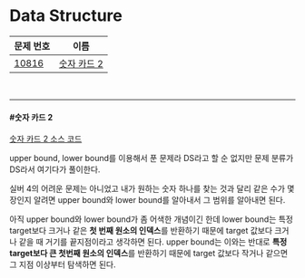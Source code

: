 # Data Structure

| 문제 번호                                      | 이름                        |
| ---------------------------------------------- | --------------------------- |
| [10816](https://www.acmicpc.net/problem/10816) | [숫자 카드 2](#숫자-카드-2) |

<br>

<hr>

#### #숫자 카드 2

[숫자 카드 2 소스 코드](https://github.com/hjyeon-n/Algorithm_study/blob/master/BOJ/2021.04/Solution_10816.java)

upper bound, lower bound를 이용해서 푼 문제라 DS라고 할 순 없지만 문제 분류가 DS라서 여기다가 풀이한다.

실버 4의 어려운 문제는 아니었고 내가 원하는 숫자 하나를 찾는 것과 달리 같은 수가 몇 장인지 알려면 upper bound와 lower bound를 알아내서 그 범위를 알아내면 된다.

아직 upper bound와 lower bound가 좀 어색한 개념이긴 한데 lower bound는 특정 target보다 크거나 같은 **첫 번째 원소의 인덱스**를 반환하기 때문에 target 값보다 크거나 같을 때 거기를 끝지점이라고 생각하면 된다. upper bound는 이와는 반대로 **특정 target보다 큰 첫번째 원소의 인덱스**를 반환하기 때문에 target 값보다 작거나 같으면 그 지점 이상부터 탐색하면 된다.

